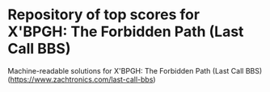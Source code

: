 # Repository of top scores for X'BPGH: The Forbidden Path (Last Call BBS) 

Machine-readable solutions for X'BPGH: The Forbidden Path (Last Call BBS) (https://www.zachtronics.com/last-call-bbs)
